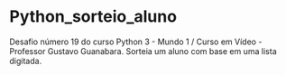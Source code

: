 # Python_sorteio_aluno
Desafio número 19 do curso Python 3 - Mundo 1 / Curso em Vídeo - Professor Gustavo Guanabara.
Sorteia um aluno com base em uma lista digitada.
